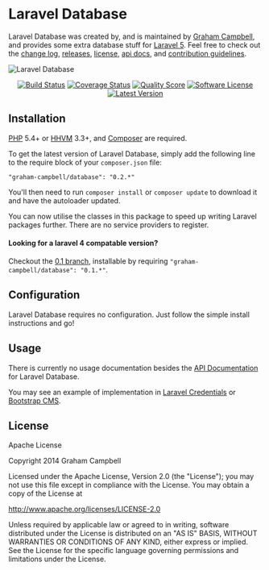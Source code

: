 Laravel Database
================

Laravel Database was created by, and is maintained by [Graham Campbell](https://github.com/GrahamCampbell), and provides some extra database stuff for [Laravel 5](http://laravel.com). Feel free to check out the [change log](CHANGELOG.md), [releases](https://github.com/GrahamCampbell/Laravel-Database/releases), [license](LICENSE.md), [api docs](http://docs.grahamjcampbell.co.uk), and [contribution guidelines](CONTRIBUTING.md).

![Laravel Database](https://cloud.githubusercontent.com/assets/2829600/4432283/a9868ffa-468c-11e4-955e-c46ea13b43a5.PNG)

<p align="center">
<a href="https://travis-ci.org/GrahamCampbell/Laravel-Database"><img src="https://img.shields.io/travis/GrahamCampbell/Laravel-Database/master.svg?style=flat-square" alt="Build Status"></img></a>
<a href="https://scrutinizer-ci.com/g/GrahamCampbell/Laravel-Database/code-structure"><img src="https://img.shields.io/scrutinizer/coverage/g/GrahamCampbell/Laravel-Database.svg?style=flat-square" alt="Coverage Status"></img></a>
<a href="https://scrutinizer-ci.com/g/GrahamCampbell/Laravel-Database"><img src="https://img.shields.io/scrutinizer/g/GrahamCampbell/Laravel-Database.svg?style=flat-square" alt="Quality Score"></img></a>
<a href="LICENSE.md"><img src="https://img.shields.io/badge/license-Apache%202.0-brightgreen.svg?style=flat-square" alt="Software License"></img></a>
<a href="https://github.com/GrahamCampbell/Laravel-Database/releases"><img src="https://img.shields.io/github/release/GrahamCampbell/Laravel-Database.svg?style=flat-square" alt="Latest Version"></img></a>
</p>


## Installation

[PHP](https://php.net) 5.4+ or [HHVM](http://hhvm.com) 3.3+, and [Composer](https://getcomposer.org) are required.

To get the latest version of Laravel Database, simply add the following line to the require block of your `composer.json` file:

```
"graham-campbell/database": "0.2.*"
```

You'll then need to run `composer install` or `composer update` to download it and have the autoloader updated.

You can now utilise the classes in this package to speed up writing Laravel packages further. There are no service providers to register.

#### Looking for a laravel 4 compatable version?

Checkout the [0.1 branch](https://github.com/GrahamCampbell/Laravel-Database/tree/0.1), installable by requiring `"graham-campbell/database": "0.1.*"`.


## Configuration

Laravel Database requires no configuration. Just follow the simple install instructions and go!


## Usage

There is currently no usage documentation besides the [API Documentation](http://docs.grahamjcampbell.co.uk) for Laravel Database.

You may see an example of implementation in [Laravel Credentials](https://github.com/GrahamCampbell/Laravel-Credentials) or [Bootstrap CMS](https://github.com/GrahamCampbell/Bootstrap-CMS).


## License

Apache License

Copyright 2014 Graham Campbell

Licensed under the Apache License, Version 2.0 (the "License");
you may not use this file except in compliance with the License.
You may obtain a copy of the License at

 http://www.apache.org/licenses/LICENSE-2.0

Unless required by applicable law or agreed to in writing, software
distributed under the License is distributed on an "AS IS" BASIS,
WITHOUT WARRANTIES OR CONDITIONS OF ANY KIND, either express or implied.
See the License for the specific language governing permissions and
limitations under the License.
